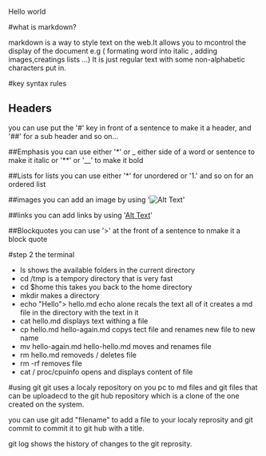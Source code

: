 Hello world

#what is markdown?

markdown is a way to style text on the web.It allows you to mcontrol the display of the document e.g ( formating word into italic , adding images,creatings lists ...) It is just regular text with some non-alphabetic characters put in.

#key syntax rules
## Headers 
you can use put the '#' key in front of a sentence to make it a header, and '##' for a sub header and so on...

##Emphasis 
you can use either '*' or _ either side of a word or sentence to make it italic 
or 
'**' or '__' to make it bold 

##Lists
for lists you can use either '*' for unordered or '1.' and so on for an ordered list 

##images 
you can add an image by using '![Alt Text](url)' 

##links 
you can add links by using '[Alt Text](url)' 

##Blockquotes 
you can use '>' at the front of a sentence to nmake it a block quote


#step 2 the terminal 
* ls shows the available folders in the current directory 
* cd /tmp is a tempory directory that is very fast 
* cd $home this takes you back to the home directory 
* mkdir makes a directory 
* echo "Hello"> hello.md echo alone recals the text all of it creates a md file in the directory with the text in it
* cat hello.md displays text withing a file 
* cp hello.md hello-again.md copys tect file and renames new file to new name 
* mv hello-again.md hello-hello.md moves and renames file
* rm hello.md removeds / deletes file
* rm -rf removes file 
* cat / proc/cpuinfo opens and displays content of file


 #using git
git uses a localy repository on you pc to md files and git files that can be uploadecd to the git hub repository which is a clone of the one created on the system. 

you can use git add "filename" to add a file to your localy reprosity and git commit to commit it to git hub with a title.

git log shows the history of changes to the git reprosity.


